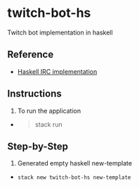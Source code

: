 # twitch-bot-hs
Twitch bot implementation in haskell

## Reference
- [Haskell IRC implementation](https://wiki.haskell.org/Roll_your_own_IRC_bot)

## Instructions
1. To run the application
  - > stack run

## Step-by-Step
1. Generated empty haskell new-template
  - `stack new twitch-bot-hs new-template`
